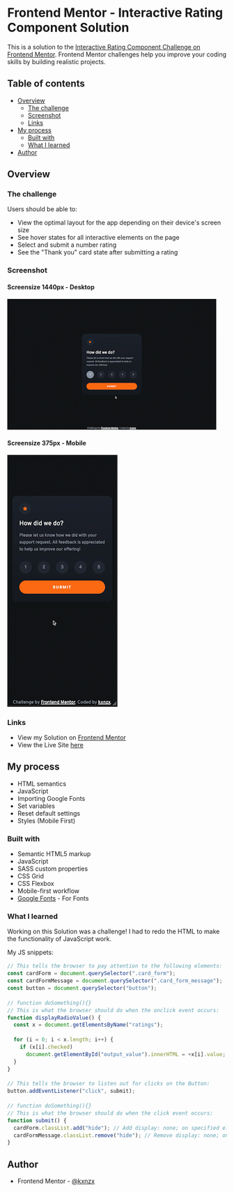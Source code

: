 # Frontend Mentor - Interactive Rating Component Solution

This is a solution to the [Interactive Rating Component Challenge on Frontend Mentor](https://www.frontendmentor.io/challenges/interactive-rating-component-koxpeBUmI). Frontend Mentor challenges help you improve your coding skills by building realistic projects.

## Table of contents

- [Overview](#overview)
  - [The challenge](#the-challenge)
  - [Screenshot](#screenshot)
  - [Links](#links)
- [My process](#my-process)
  - [Built with](#built-with)
  - [What I learned](#what-i-learned)
- [Author](#author)

## Overview

### The challenge

Users should be able to:

- View the optimal layout for the app depending on their device's screen size
- See hover states for all interactive elements on the page
- Select and submit a number rating
- See the "Thank you" card state after submitting a rating

### Screenshot

#### Screensize 1440px - Desktop

![Desktop](images/Desktop.gif)

#### Screensize 375px - Mobile

![Mobile](images/Mobile1.gif)

### Links

- View my Solution on [Frontend Mentor](https://www.frontendmentor.io/solutions/interactive-rating-component-with-vanilla-html-css-and-javascript-SJtP1XU49)
- View the Live Site [here](https://kxnzx.github.io/interactive-rating-component/)

## My process

- HTML semantics
- JavaScript
- Importing Google Fonts
- Set variables
- Reset default settings
- Styles (Mobile First)

### Built with

- Semantic HTML5 markup
- JavaScript
- SASS custom properties
- CSS Grid
- CSS Flexbox
- Mobile-first workflow
- [Google Fonts](https://fonts.google.com/) - For Fonts

### What I learned

Working on this Solution was a challenge! I had to redo the HTML to make the functionality of JavaScript work.

My JS snippets:

```js
// This tells the browser to pay attention to the following elements:
const cardForm = document.querySelector(".card_form");
const cardFormMessage = document.querySelector(".card_form_message");
const button = document.querySelector("button");

// function doSomething(){}
// This is what the browser should do when the onclick event occurs:
function displayRadioValue() {
  const x = document.getElementsByName("ratings");

  for (i = 0; i < x.length; i++) {
    if (x[i].checked)
      document.getElementById("output_value").innerHTML = +x[i].value;
  }
}

// This tells the browser to listen out for clicks on the Button:
button.addEventListener("click", submit);

// function doSomething(){}
// This is what the browser should do when the click event occurs:
function submit() {
  cardForm.classList.add("hide"); // Add display: none; on specified element
  cardFormMessage.classList.remove("hide"); // Remove display: none; on specified element
}
```

## Author

- Frontend Mentor - [@kxnzx](https://www.frontendmentor.io/profile/kxnzx)
